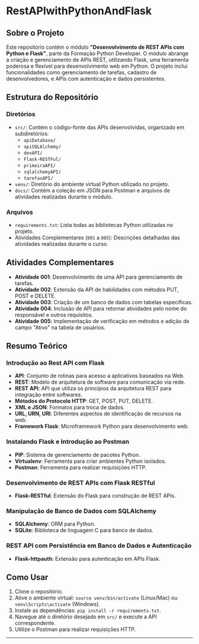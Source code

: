 # RestAPIwithPythonAndFlask

## Sobre o Projeto

Este repositório contém o módulo **"Desenvolvimento de REST APIs com Python e Flask"**, parte da Formação Python Developer. O módulo abrange a criação e gerenciamento de APIs REST, utilizando Flask, uma ferramenta poderosa e flexível para desenvolvimento web em Python. O projeto inclui funcionalidades como gerenciamento de tarefas, cadastro de desenvolvedores, e APIs com autenticação e dados persistentes.

## Estrutura do Repositório

### Diretórios

- `src/`: Contém o código-fonte das APIs desenvolvidas, organizado em subdiretórios:
  - `apiDatabase/`
  - `apiSQLAlchemy/`
  - `devAPI/`
  - `Flask-RESTFul/`
  - `primeiraAPI/`
  - `sqlalchemyAPI/`
  - `tarefasAPI/`
- `venv/`: Diretório do ambiente virtual Python utilizado no projeto.
- `docs/`: Contém a coleção em JSON para Postman e arquivos de atividades realizadas durante o módulo.

### Arquivos

- `requirements.txt`: Lista todas as bibliotecas Python utilizadas no projeto.
- Atividades Complementares (`001` a `005`): Descrições detalhadas das atividades realizadas durante o curso.

## Atividades Complementares

- **Atividade 001**: Desenvolvimento de uma API para gerenciamento de tarefas.
- **Atividade 002**: Extensão da API de habilidades com métodos PUT, POST e DELETE.
- **Atividade 003**: Criação de um banco de dados com tabelas específicas.
- **Atividade 004**: Inclusão de API para retornar atividades pelo nome do responsável e outros requisitos.
- **Atividade 005**: Implementação de verificação em métodos e adição de campo "Ativo" na tabela de usuários.

## Resumo Teórico

### Introdução ao Rest API com Flask

- **API**: Conjunto de rotinas para acesso a aplicativos baseados na Web.
- **REST**: Modelo de arquitetura de software para comunicação via rede.
- **REST API**: API que utiliza os princípios da arquitetura REST para integração entre softwares.
- **Métodos do Protocolo HTTP**: GET, POST, PUT, DELETE.
- **XML e JSON**: Formatos para troca de dados.
- **URL, URN, URI**: Diferentes aspectos de identificação de recursos na web.
- **Framework Flask**: Microframework Python para desenvolvimento web.

### Instalando Flask e Introdução ao Postman

- **PIP**: Sistema de gerenciamento de pacotes Python.
- **Virtualenv**: Ferramenta para criar ambientes Python isolados.
- **Postman**: Ferramenta para realizar requisições HTTP.

### Desenvolvimento de REST APIs com Flask RESTful

- **Flask-RESTful**: Extensão do Flask para construção de REST APIs.

### Manipulação de Banco de Dados com SQLAlchemy

- **SQLAlchemy**: ORM para Python.
- **SQLite**: Biblioteca de linguagem C para banco de dados.

### REST API com Persistência em Banco de Dados e Autenticação

- **Flask-httpauth**: Extensão para autenticação em APIs Flask.

## Como Usar

1. Clone o repositório.
2. Ative o ambiente virtual: `source venv/bin/activate` (Linux/Mac) ou `venv\Scripts\activate` (Windows).
3. Instale as dependências: `pip install -r requirements.txt`.
4. Navegue até o diretório desejado em `src/` e execute a API correspondente.
5. Utilize o Postman para realizar requisições HTTP.

---
